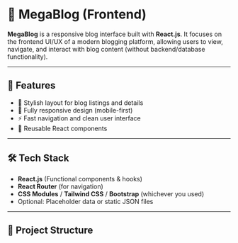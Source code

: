 # 📝 MegaBlog (Frontend)

**MegaBlog** is a responsive blog interface built with **React.js**. It focuses on the frontend UI/UX of a modern blogging platform, allowing users to view, navigate, and interact with blog content (without backend/database functionality).

---

## 🚀 Features

- 📰 Stylish layout for blog listings and details
- 📱 Fully responsive design (mobile-first)
- ⚡ Fast navigation and clean user interface
- 🧩 Reusable React components

---

## 🛠️ Tech Stack

- **React.js** (Functional components & hooks)
- **React Router** (for navigation)
- **CSS Modules** / **Tailwind CSS** / **Bootstrap** (whichever you used)
- Optional: Placeholder data or static JSON files

---

## 📂 Project Structure

